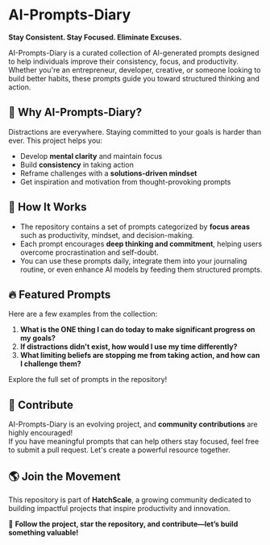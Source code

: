 # AI-Prompts-Diary  
**Stay Consistent. Stay Focused. Eliminate Excuses.**  

AI-Prompts-Diary is a curated collection of AI-generated prompts designed to help individuals improve their consistency, focus, and productivity. Whether you're an entrepreneur, developer, creative, or someone looking to build better habits, these prompts guide you toward structured thinking and action.  

## 🚀 Why AI-Prompts-Diary?  
Distractions are everywhere. Staying committed to your goals is harder than ever. This project helps you:  
- Develop **mental clarity** and maintain focus  
- Build **consistency** in taking action  
- Reframe challenges with a **solutions-driven mindset**  
- Get inspiration and motivation from thought-provoking prompts  

## 📝 How It Works  
- The repository contains a set of prompts categorized by **focus areas** such as productivity, mindset, and decision-making.  
- Each prompt encourages **deep thinking and commitment**, helping users overcome procrastination and self-doubt.  
- You can use these prompts daily, integrate them into your journaling routine, or even enhance AI models by feeding them structured prompts.  

## 🔥 Featured Prompts  
Here are a few examples from the collection:  
1. **What is the ONE thing I can do today to make significant progress on my goals?**  
2. **If distractions didn't exist, how would I use my time differently?**  
3. **What limiting beliefs are stopping me from taking action, and how can I challenge them?**  

Explore the full set of prompts in the repository!  

## 🤝 Contribute  
AI-Prompts-Diary is an evolving project, and **community contributions** are highly encouraged!  
If you have meaningful prompts that can help others stay focused, feel free to submit a pull request. Let's create a powerful resource together.  

## 🌎 Join the Movement  
This repository is part of **HatchScale**, a growing community dedicated to building impactful projects that inspire productivity and innovation.  

📌 **Follow the project, star the repository, and contribute—let’s build something valuable!**  
